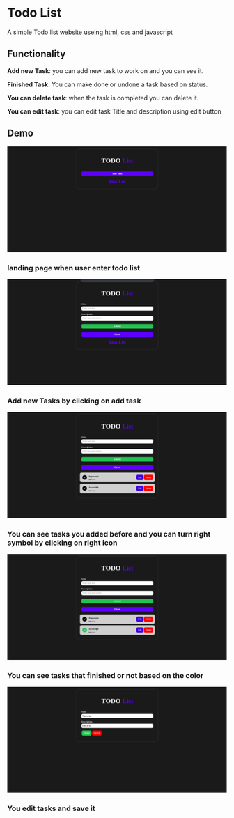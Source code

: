 # Todo List

A simple Todo list website useing html, css and javascript

## Functionality

**Add new Task**: you can add new task to work on and you can see it.

**Finished Task**: You can make done or undone a task based on status.

**You can delete task**: when the task is completed you can delete it.

**You can edit task**: you can edit task Title and description using edit button

## Demo

![App Screenshot](https://github.com/Naol86/projectPhase/blob/main/Task-1/images/demo-1.png)

### landing page when user enter todo list

![App Screenshot](https://github.com/Naol86/projectPhase/blob/main/Task-1/images/demo-2.png)

### Add new Tasks by clicking on add task

![App Screenshot](https://github.com/Naol86/projectPhase/blob/main/Task-1/images/demo-3a.png)

### You can see tasks you added before and you can turn right symbol by clicking on right icon

![App Screenshot](https://github.com/Naol86/projectPhase/blob/main/Task-1/images/demo-4.png)

### You can see tasks that finished or not based on the color

![App Screenshot](https://github.com/Naol86/projectPhase/blob/main/Task-1/images/demo-5.png)

### You edit tasks and save it

